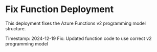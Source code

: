 # Fix Function Deployment

This deployment fixes the Azure Functions v2 programming model structure.

Timestamp: 2024-12-19
Fix: Updated function code to use correct v2 programming model